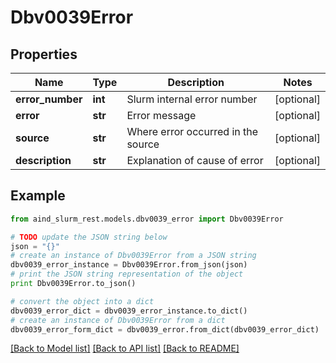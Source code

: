 # Dbv0039Error


## Properties

Name | Type | Description | Notes
------------ | ------------- | ------------- | -------------
**error_number** | **int** | Slurm internal error number | [optional] 
**error** | **str** | Error message | [optional] 
**source** | **str** | Where error occurred in the source | [optional] 
**description** | **str** | Explanation of cause of error | [optional] 

## Example

```python
from aind_slurm_rest.models.dbv0039_error import Dbv0039Error

# TODO update the JSON string below
json = "{}"
# create an instance of Dbv0039Error from a JSON string
dbv0039_error_instance = Dbv0039Error.from_json(json)
# print the JSON string representation of the object
print Dbv0039Error.to_json()

# convert the object into a dict
dbv0039_error_dict = dbv0039_error_instance.to_dict()
# create an instance of Dbv0039Error from a dict
dbv0039_error_form_dict = dbv0039_error.from_dict(dbv0039_error_dict)
```
[[Back to Model list]](../README.md#documentation-for-models) [[Back to API list]](../README.md#documentation-for-api-endpoints) [[Back to README]](../README.md)


